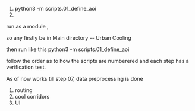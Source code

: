 1. python3 -m scripts.01_define_aoi
2. 

run as a module ,

so any firstly be in Main directory  -- Urban Cooling

then run like this python3 -m scripts.01_define_aoi

follow the order as to how the scripts are numberered and each step has a verification test.

As of now works till step 07, data preprocessing is done

1. routing 
2. cool corridors 
3. UI 